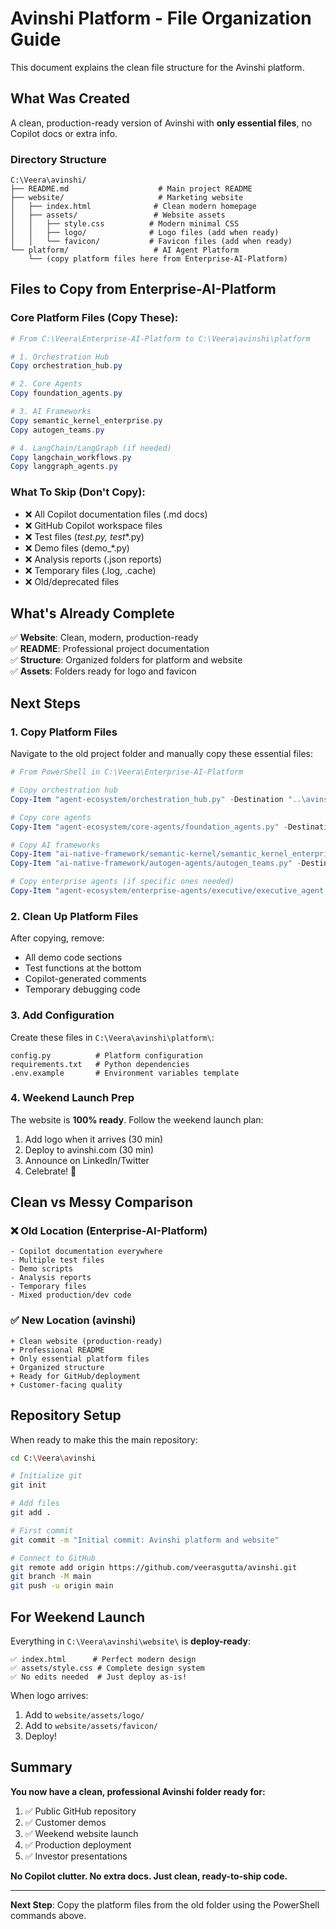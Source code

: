 # Avinshi Platform - File Organization Guide

This document explains the clean file structure for the Avinshi platform.

## What Was Created

A clean, production-ready version of Avinshi with **only essential files**, no Copilot docs or extra info.

### Directory Structure

```
C:\Veera\avinshi/
├── README.md                    # Main project README
├── website/                     # Marketing website
│   ├── index.html              # Clean modern homepage
│   ├── assets/                 # Website assets
│   │   ├── style.css          # Modern minimal CSS
│   │   ├── logo/              # Logo files (add when ready)
│   │   └── favicon/           # Favicon files (add when ready)
└── platform/                   # AI Agent Platform
    └── (copy platform files here from Enterprise-AI-Platform)
```

## Files to Copy from Enterprise-AI-Platform

### Core Platform Files (Copy These):

```powershell
# From C:\Veera\Enterprise-AI-Platform to C:\Veera\avinshi\platform

# 1. Orchestration Hub
Copy orchestration_hub.py

# 2. Core Agents
Copy foundation_agents.py

# 3. AI Frameworks
Copy semantic_kernel_enterprise.py
Copy autogen_teams.py

# 4. LangChain/LangGraph (if needed)
Copy langchain_workflows.py
Copy langgraph_agents.py
```

### What To Skip (Don't Copy):

- ❌ All Copilot documentation files (.md docs)
- ❌ GitHub Copilot workspace files
- ❌ Test files (_test.py, test_*.py)
- ❌ Demo files (demo_*.py)
- ❌ Analysis reports (.json reports)
- ❌ Temporary files (.log, .cache)
- ❌ Old/deprecated files

## What's Already Complete

✅ **Website**: Clean, modern, production-ready  
✅ **README**: Professional project documentation  
✅ **Structure**: Organized folders for platform and website  
✅ **Assets**: Folders ready for logo and favicon  

## Next Steps

### 1. Copy Platform Files

Navigate to the old project folder and manually copy these essential files:

```powershell
# From PowerShell in C:\Veera\Enterprise-AI-Platform

# Copy orchestration hub
Copy-Item "agent-ecosystem/orchestration_hub.py" -Destination "..\avinshi\platform\"

# Copy core agents
Copy-Item "agent-ecosystem/core-agents/foundation_agents.py" -Destination "..\avinshi\platform\"

# Copy AI frameworks
Copy-Item "ai-native-framework/semantic-kernel/semantic_kernel_enterprise.py" -Destination "..\avinshi\platform\"
Copy-Item "ai-native-framework/autogen-agents/autogen_teams.py" -Destination "..\avinshi\platform\"

# Copy enterprise agents (if specific ones needed)
Copy-Item "agent-ecosystem/enterprise-agents/executive/executive_agent.py" -Destination "..\avinshi\platform\agents\" -Force
```

### 2. Clean Up Platform Files

After copying, remove:
- All demo code sections
- Test functions at the bottom
- Copilot-generated comments
- Temporary debugging code

### 3. Add Configuration

Create these files in `C:\Veera\avinshi\platform\`:

```
config.py          # Platform configuration
requirements.txt   # Python dependencies  
.env.example       # Environment variables template
```

### 4. Weekend Launch Prep

The website is **100% ready**. Follow the weekend launch plan:

1. Add logo when it arrives (30 min)
2. Deploy to avinshi.com (30 min)
3. Announce on LinkedIn/Twitter
4. Celebrate! 🎉

## Clean vs Messy Comparison

### ❌ Old Location (Enterprise-AI-Platform)
```
- Copilot documentation everywhere
- Multiple test files
- Demo scripts
- Analysis reports
- Temporary files
- Mixed production/dev code
```

### ✅ New Location (avinshi)
```
+ Clean website (production-ready)
+ Professional README
+ Only essential platform files
+ Organized structure
+ Ready for GitHub/deployment
+ Customer-facing quality
```

## Repository Setup

When ready to make this the main repository:

```bash
cd C:\Veera\avinshi

# Initialize git
git init

# Add files
git add .

# First commit
git commit -m "Initial commit: Avinshi platform and website"

# Connect to GitHub
git remote add origin https://github.com/veerasgutta/avinshi.git
git branch -M main
git push -u origin main
```

## For Weekend Launch

Everything in `C:\Veera\avinshi\website\` is **deploy-ready**:

```
✅ index.html      # Perfect modern design
✅ assets/style.css # Complete design system
✅ No edits needed  # Just deploy as-is!
```

When logo arrives:
1. Add to `website/assets/logo/`
2. Add to `website/assets/favicon/`
3. Deploy!

## Summary

**You now have a clean, professional Avinshi folder ready for:**

1. ✅ Public GitHub repository
2. ✅ Customer demos
3. ✅ Weekend website launch
4. ✅ Production deployment
5. ✅ Investor presentations

**No Copilot clutter. No extra docs. Just clean, ready-to-ship code.**

---

**Next Step**: Copy the platform files from the old folder using the PowerShell commands above.
